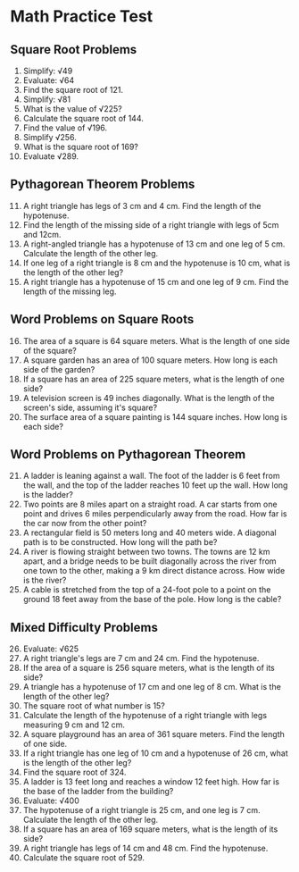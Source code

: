 # Math Practice Test

## Square Root Problems

1. Simplify: √49
2. Evaluate: √64
3. Find the square root of 121.
4. Simplify: √81
5. What is the value of √225?
6. Calculate the square root of 144.
7. Find the value of √196.
8. Simplify √256.
9. What is the square root of 169?
10. Evaluate √289.

## Pythagorean Theorem Problems

11. A right triangle has legs of 3 cm and 4 cm. Find the length of the hypotenuse.
12. Find the length of the missing side of a right triangle with legs of 5cm and 12cm.
13. A right-angled triangle has a hypotenuse of 13 cm and one leg of 5 cm. Calculate the length of the other leg.
14. If one leg of a right triangle is 8 cm and the hypotenuse is 10 cm, what is the length of the other leg?
15. A right triangle has a hypotenuse of 15 cm and one leg of 9 cm. Find the length of the missing leg.

## Word Problems on Square Roots

16. The area of a square is 64 square meters. What is the length of one side of the square?
17. A square garden has an area of 100 square meters. How long is each side of the garden?
18. If a square has an area of 225 square meters, what is the length of one side?
19. A television screen is 49 inches diagonally. What is the length of the screen's side, assuming it's square?
20. The surface area of a square painting is 144 square inches. How long is each side?

## Word Problems on Pythagorean Theorem

21. A ladder is leaning against a wall. The foot of the ladder is 6 feet from the wall, and the top of the ladder reaches 10 feet up the wall. How long is the ladder?
22. Two points are 8 miles apart on a straight road. A car starts from one point and drives 6 miles perpendicularly away from the road. How far is the car now from the other point?
23. A rectangular field is 50 meters long and 40 meters wide. A diagonal path is to be constructed. How long will the path be?
24. A river is flowing straight between two towns. The towns are 12 km apart, and a bridge needs to be built diagonally across the river from one town to the other, making a 9 km direct distance across. How wide is the river?
25. A cable is stretched from the top of a 24-foot pole to a point on the ground 18 feet away from the base of the pole. How long is the cable?

## Mixed Difficulty Problems

26. Evaluate: √625
27. A right triangle's legs are 7 cm and 24 cm. Find the hypotenuse.
28. If the area of a square is 256 square meters, what is the length of its side?
29. A triangle has a hypotenuse of 17 cm and one leg of 8 cm. What is the length of the other leg?
30. The square root of what number is 15?
31. Calculate the length of the hypotenuse of a right triangle with legs measuring 9 cm and 12 cm.
32. A square playground has an area of 361 square meters. Find the length of one side.
33. If a right triangle has one leg of 10 cm and a hypotenuse of 26 cm, what is the length of the other leg?
34. Find the square root of 324.
35. A ladder is 13 feet long and reaches a window 12 feet high. How far is the base of the ladder from the building?
36. Evaluate: √400
37. The hypotenuse of a right triangle is 25 cm, and one leg is 7 cm. Calculate the length of the other leg.
38. If a square has an area of 169 square meters, what is the length of its side?
39. A right triangle has legs of 14 cm and 48 cm. Find the hypotenuse.
40. Calculate the square root of 529.
